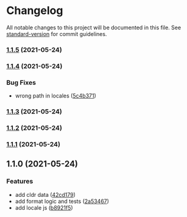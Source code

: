 # Changelog

All notable changes to this project will be documented in this file. See [standard-version](https://github.com/conventional-changelog/standard-version) for commit guidelines.

### [1.1.5](https://github.com/chuyik/number-intl/compare/v1.1.4...v1.1.5) (2021-05-24)

### [1.1.4](https://github.com/chuyik/number-intl/compare/v1.1.3...v1.1.4) (2021-05-24)


### Bug Fixes

* wrong path in locales ([5c4b371](https://github.com/chuyik/number-intl/commit/5c4b3712b0d00262ee878f741f699cdd643c0c64))

### [1.1.3](https://github.com/chuyik/number-intl/compare/v1.1.2...v1.1.3) (2021-05-24)

### [1.1.2](https://github.com/chuyik/number-intl/compare/v1.1.1...v1.1.2) (2021-05-24)

### [1.1.1](https://github.com/chuyik/number-intl/compare/v1.1.0...v1.1.1) (2021-05-24)

## 1.1.0 (2021-05-24)


### Features

* add cldr data ([42cd179](https://github.com/chuyik/number-intl/commit/42cd179e18c8eb0491a359883697354546653845))
* add format logic and tests ([2a53467](https://github.com/chuyik/number-intl/commit/2a53467b0d8fa88232af21f2de27058433f60604))
* add locale js ([b8921f5](https://github.com/chuyik/number-intl/commit/b8921f56d2539e2e64eb0e738c1027a6863b7170))
